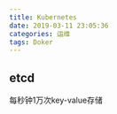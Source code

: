 ```yaml
---
title: Kubernetes
date: 2019-03-11 23:05:36
categories: 运维
tags: Doker
---
```


## etcd
每秒钟1万次key-value存储

